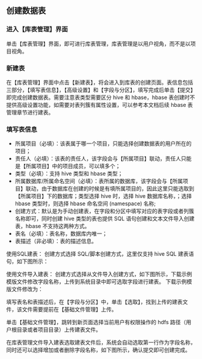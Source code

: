 ## 创建数据表
### 进入【库表管理】界面
单击【库表管理】界面，即可进行库表管理，库表管理是以用户视角，而不是以项目视角。

### 新建表
在【库表管理】界面中点击【新建表】，将会进入到库表的创建页面。表信息包括三部分，【填写表信息】，【高级设置】和【字段与分区】，填写完成后单击【提交】即完成创建数据表。需要注意表类型需要区分 hive 和 hbase，hbase 表创建时不提供高级设置功能，如需要对表列簇有属性设置，可以参考本文档后续 hbase 表管理章节进行建表。

### 填写表信息
- 所属项目（必填）：该表属于哪一个项目，只能选择创建数据表的用户所在的项目；
- 责任人（必填）：该表的责任人，该字段会与【所属项目】联动，责任人只能是【所属项目】中的项目成员，可以填多个；
- 类型（必填）：支持 hive 类型和 hbase 类型；
- 所属数据库/所属命名空间（必填）：表所属的数据库，该字段会与【所属项目】联动，由于数据库在创建的时候是有填所属项目的，因此这里只能选取到【所属项目】下的数据库；类型选择 hive 时，选择 hive 数据库名称，；选择 hbase 类型时，则选择 hbase 命名空间 (namespace) 名称;
- 创建方式：默认是为手动创建表，在字段和分区中填写对应的表字段或者列簇名称即可，同时创建 hive 类型的表也提供 SQL 语句创建和文本文件导入创建表，hbase 不支持这两种方式。
- 表名（必填）：表名称，数据库内唯一；
- 表描述（非必填）：表的描述信息。

使用SQL建表：
创建方式选择 SQL/脚本创建方式，这里仅支持 hive SQL 建表语句，如下图所示：

使用文件导入建表：
创建方式选择从文件导入创建方式，如下图所示，下载示例模版文件修改字段名称，上传到系统目录中即可选取字段进行建表。
下载示例模版文件修改为： 

填写表名和表描述后，在【字段与分区】中，单击【选取】，找到上传的建表文件，该文件需要提前在【基础文件管理】上传。

单击【基础文件管理】，跳转到新页面选择当前用户有权限操作的 hdfs 路径（用户根目录或者项目目录）上传建表文件。

在库表管理文件导入建表选取建表文件后，系统会自动选取第一行作为字段名称，同时还可以选择增加或者删除字段名称，如下图所示，确认提交即可创建完成。
